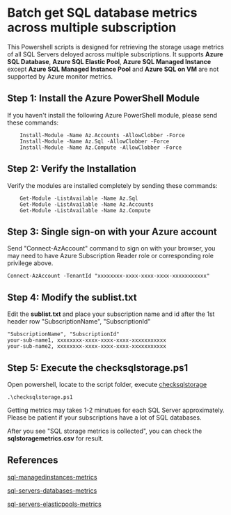 # Batch get SQL database metrics across multiple subscription
This Powershell scripts is designed for retrieving the storage usage metrics of all SQL Servers deloyed across multiple subscriptions. It supports **Azure SQL Database**, **Azure SQL Elastic Pool**, **Azure SQL Managed Instance** except **Azure SQL Managed Instance Pool** and **Azure SQL on VM** are not supported by Azure monitor metrics.


##  Step 1: Install the Azure PowerShell Module
If you haven't install the following Azure PowerShell module, please send these commands:
```
    Install-Module -Name Az.Accounts -AllowClobber -Force
    Install-Module -Name Az.Sql -AllowClobber -Force
    Install-Module -Name Az.Compute -AllowClobber -Force
```

##  Step 2: Verify the Installation
Verify the modules are installed completely by sending these commands:
```
    Get-Module -ListAvailable -Name Az.Sql
    Get-Module -ListAvailable -Name Az.Accounts
    Get-Module -ListAvailable -Name Az.Compute
```   

##  Step 3: Single sign-on with your Azure account
Send "Connect-AzAccount" command to sign on with your browser, you may need to have Azure Subscription Reader role or corresponding role privilege above.

```
Connect-AzAccount -TenantId "xxxxxxxx-xxxx-xxxx-xxxx-xxxxxxxxxxx"
``` 

##  Step 4: Modify the sublist.txt
Edit the **sublist.txt** and place your subscription name and id after the 1st header row "SubscriptionName", "SubscriptionId"
```
"SubscriptionName", "SubscriptionId"
your-sub-name1, xxxxxxxx-xxxx-xxxx-xxxx-xxxxxxxxxxx
your-sub-name2, xxxxxxxx-xxxx-xxxx-xxxx-xxxxxxxxxxx
```  

##  Step 5: Execute the checksqlstorage.ps1
Open powershell, locate to the script folder, execute  [checksqlstorage](checksqlstorage.ps1)
``` 
.\checksqlstorage.ps1
``` 

Getting metrics may takes 1-2 minutues for each SQL Server approximately. Please be patient if your subscriptions have a lot of SQL databases.

After you see "SQL storage metrics is collected", you can check the **sqlstoragemetrics.csv** for result.    

## References
[sql-managedinstances-metrics](https://learn.microsoft.com/en-us/azure/azure-monitor/reference/supported-metrics/microsoft-sql-managedinstances-metrics)

[sql-servers-databases-metrics](https://learn.microsoft.com/en-us/azure/azure-monitor/reference/supported-metrics/microsoft-sql-servers-databases-metrics)

[sql-servers-elasticpools-metrics](https://learn.microsoft.com/en-us/azure/azure-monitor/reference/supported-metrics/microsoft-sql-servers-elasticpools-metrics)
